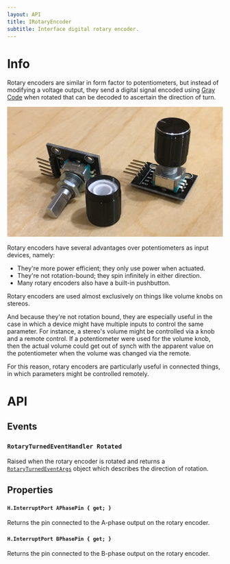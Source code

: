 ```yaml
---
layout: API
title: IRotaryEncoder
subtitle: Interface digital rotary encoder.
---
```


# Info

Rotary encoders are similar in form factor to potentiometers, but instead of modifying a voltage output, they send a digital signal encoded using [Gray Code](https://en.wikipedia.org/wiki/Gray_code) when rotated that can be decoded to ascertain the direction of turn. 

![](../RotaryEncoder.jpg)

Rotary encoders have several advantages over potentiometers as input devices, namely:

 * They're more power efficient; they only use power when actuated.
 * They're not rotation-bound; they spin infinitely in either direction.
 * Many rotary encoders also have a built-in pushbutton.

Rotary encoders are used almost exclusively on things like volume knobs on stereos.

And because they're not rotation bound, they are especially useful in the case in which a device might have multiple inputs to control the same parameter. For instance, a stereo's volume might be controlled via a knob and a remote control. If a potentiometer were used for the volume knob, then the actual volume could get out of synch with the apparent value on the potentiometer when the volume was changed via the remote.

For this reason, rotary encoders are particularly useful in connected things, in which parameters might be controlled remotely.

# API

## Events

### `RotaryTurnedEventHandler Rotated`

Raised when the rotary encoder is rotated and returns a [`RotaryTurnedEventArgs`](/API/Sensors/Rotary/RotaryTurnedEventArgs) object which describes the direction of rotation.

## Properties

#### `H.InterruptPort APhasePin { get; }`

Returns the pin connected to the A-phase output on the rotary encoder.

#### `H.InterruptPort BPhasePin { get; }`

Returns the pin connected to the B-phase output on the rotary encoder.

